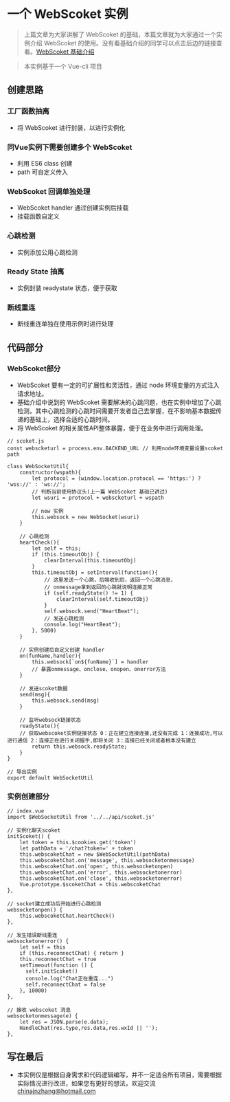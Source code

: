 # 一个 WebScoket 实例

> 上篇文章为大家讲解了 WebScoket 的基础，本篇文章就为大家通过一个实例介绍 WebScoket 的使用。没有看基础介绍的同学可以点击后边的链接查看。[WebScoket 基础介绍](../profiles/webscoket_base.md)

> 本实例基于一个 Vue-cli 项目

## 创建思路
### 工厂函数抽离
* 将 WebScoket 进行封装，以进行实例化

### 同Vue实例下需要创建多个 WebScoket 
* 利用 ES6 class 创建
* path 可自定义传入

### WebScoket 回调单独处理
* WebScoket handler 通过创建实例后挂载
* 挂载函数自定义

### 心跳检测
* 实例添加公用心跳检测

### Ready State 抽离
* 实例封装 readystate 状态，便于获取

### 断线重连
* 断线重连单独在使用示例时进行处理

## 代码部分
### WebScoket部分
* WebScoket 要有一定的可扩展性和灵活性，通过 node 环境变量的方式注入请求地址。
* 基础介绍中说到的 WebScoket 需要解决的心跳问题，也在实例中增加了心跳检测，其中心跳检测的心跳时间需要开发者自己去掌握，在不影响基本数据传递的基础上，选择合适的心跳时间。
* 将 WebScoket 的相关属性API整体暴露，便于在业务中进行调用处理。

```
// scoket.js
const webscketurl = process.env.BACKEND_URL // 利用node环境变量设置scoket path

class WebSocketUtil{
	constructor(wspath){
		let protocol = (window.location.protocol == 'https:') ? 'wss://' : 'ws://';
		// 判断当前使用协议头(上一篇 WebScoket 基础已讲过)
		let wsuri = protocol + webscketurl + wspath

		// new 实例
		this.websock = new WebSocket(wsuri)
	}

	// 心跳检测
	heartCheck(){ 
		let self = this;
		if (this.timeoutObj) {
			clearInterval(this.timeoutObj)
		}
    	this.timeoutObj = setInterval(function(){
      		// 这里发送一个心跳，后端收到后，返回一个心跳消息，
      		// onmessage拿到返回的心跳就说明连接正常
      		if (self.readyState() != 1) {
        		clearInterval(self.timeoutObj)
			}
			self.websock.send("HeartBeat");
			// 发送心跳检测
      		console.log("HeartBeat");
		}, 5000)
  	}

  	// 实例创建后自定义创建 handler
  	on(funName,handler){
		this.websock[`on${funName}`] = handler
		// 暴露onmessage、onclose、onopen、onerror方法
	}
 
	// 发送scoket数据
	send(msg){
		this.websock.send(msg)
	}

	// 监听websock链接状态
	readyState(){
	// 获取webscoket实例链接状态 0：正在建立连接连接,还没有完成 1：连接成功,可以进行通信 2：连接正在进行关闭握手,即将关闭 3：连接已经关闭或者根本没有建立
		return this.websock.readyState;
	}
}

// 导出实例
export default WebSocketUtil
```
 
### 实例创建部分

```
// index.vue
import $WebSocketUtil from '../../api/scoket.js'

// 实例化聊天scoket
initScoket() {
	let token = this.$cookies.get('token')
	let pathData = '/chat?token=' + token
	this.webscoketChat = new $WebSocketUtil(pathData)
	this.webscoketChat.on('message', this.websocketonmessage)
	this.webscoketChat.on('open', this.websocketonpen)
	this.webscoketChat.on('error', this.websocketonerror)
	this.webscoketChat.on('close', this.websocketonerror)
	Vue.prototype.$scoketChat = this.webscoketChat
},

// socket建立成功后开始进行心跳检测
websocketonpen() {
	this.webscoketChat.heartCheck()
},

// 发生错误断线重连
websocketonerror() {
	let self = this
	if (this.reconnectChat) { return }
	this.reconnectChat = true
	setTimeout(function () {
	  self.initScoket()
	  console.log("Chat正在重连...")
	  self.reconnectChat = false
	}, 10000)
},

// 接收 webscoket 消息
websocketonmessage(e) {
	let res = JSON.parse(e.data);
	HandleChat(res.type,res.data,res.wxId || '');
},
```

## 写在最后
* 本实例仅是根据自身需求和代码逻辑编写，并不一定适合所有项目，需要根据实际情况进行改进，如果您有更好的想法，欢迎交流 chinajnzhang@hotmail.com